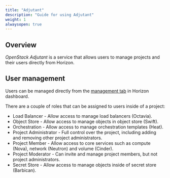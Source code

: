 ```yaml
---
title: "Adjutant"
description: "Guide for using Adjutant"
weight: 1
alwaysopen: true
---
```


## Overview

*OpenStack Adjutant* is a service that allows users to manage projects and their users directly from Horizon.

## User management

Users can be managed directly from the [management tab](https://ops.elastx.cloud/management/project_users/) in Horizon dashboard.

There are a couple of roles that can be assigned to users inside of a project:

- Load Balancer - Allow access to manage load balancers (Octavia).
- Object Store - Allow access to manage objects in object store (Swift).
- Orchestration - Allow access to manage orchestration templates (Heat).
- Project Administrator - Full control over the project, including adding and removing other project administrators.
- Project Member - Allow access to core services such as compute (Nova), network (Neutron) and volume (Cinder).
- Project Moderator - Can invite and manage project members, but not project administrators.
- Secret Store - Allow access to manage objects inside of secret store (Barbican).

